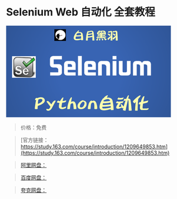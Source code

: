 # Selenium Web 自动化 全套教程

![img](../../../assets/study163/free/93c86716828d4a5ea0987f8881f8b785.png)

> 价格：免费

> [官方链接：https://study.163.com/course/introduction/1209649853.htm](https://study.163.com/course/introduction/1209649853.htm)

> [阿里网盘：]()

> [百度网盘：]()

> [夸克网盘：]()
